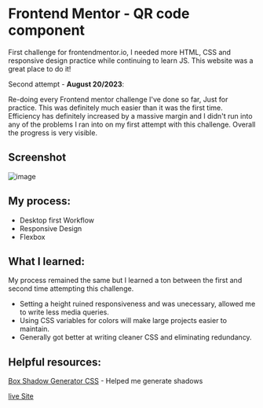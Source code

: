 # Frontend Mentor - QR code component

First challenge for frontendmentor.io, I needed more HTML, CSS and responsive design practice while continuing to learn JS. This website was a great place to do it!

Second attempt - **August 20/2023**:

Re-doing every Frontend mentor challenge I've done so far, Just for practice. This was definitely much easier than it was the first time. Efficiency has definitely increased by a massive margin and I didn't run into any of the problems I ran into on my first attempt with this challenge. Overall the progress is very visible.


## Screenshot

![image](https://github.com/Ameer-Moustafa/qr-code/assets/9211143/6ce8dc76-50ba-4255-af5a-6ed11263cc7d)



## My process:

- Desktop first Workflow
- Responsive Design
- Flexbox

## What I learned:

My process remained the same but I learned a ton between the first and second time attempting this challenge.

- Setting a height ruined responsiveness and was unecessary, allowed me to write less media queries.
- Using CSS variables for colors will make large projects easier to maintain.
- Generally got better at writing cleaner CSS and eliminating redundancy.

## Helpful resources:

[Box Shadow Generator CSS](https://html-css-js.com/css/generator/box-shadow/) - Helped me generate shadows

[live Site](https://qr-code-component-9tz.pages.dev/)
